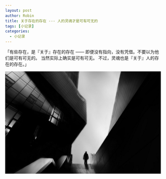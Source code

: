 ```yaml
---
layout: post
author: Robin
title: 关于存在的存在 --- 人的灵魂才是可有可无的
tags: [小记录]
categories:
  - 小记录
---
```


「有些存在，是『关于』存在的存在 —— 即便没有指向，没有凭借。不要以为他们是可有可无的。 当然实际上确实是可有可无。 不过，灵魂也是『关于』人的存在的存在。」

![](/post_asserts/mass.png)
